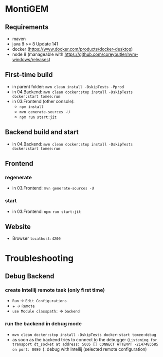 # MontiGEM

## Requirements
- maven
- java 8 >= 8 Update 141
- docker (https://www.docker.com/products/docker-desktop)
- node 8 (manageable with https://github.com/coreybutler/nvm-windows/releases)

## First-time build
- in parent folder: `mvn clean install -DskipTests -Pprod`
- in 04.Backend: `mvn clean docker:stop install -DskipTests docker:start tomee:run`
- in 03.Frontend (other console):
    - `npm install`
    - `mvn generate-sources -U`
    - `npm run start:jit`

## Backend build and start
- in 04.Backend: `mvn clean docker:stop install -DskipTests docker:start tomee:run`

## Frontend
### regenerate
- in 03.Frontend: `mvn generate-sources -U`

### start
- in 03.Frontend: `npm run start:jit`

## Website
- Browser `localhost:4200`

# Troubleshooting

## Debug Backend
### create Intellij remote task (only first time)
- `Run` -> `Edit Configurations`
- *+* -> `Remote`
- `use Module classpath:` => `backend`

### run the backend in debug mode
- `mvn clean docker:stop install -DskipTests docker:start tomee:debug`
- as soon as the backend tries to connect to the debugger (`Listening for transport dt_socket at address: 5005
[] CONNECT ATTEMPT -2147483585 on port: 8080
`): debug with Intellij (selected remote configuration)